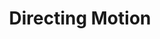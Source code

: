 ---
layout: course
title: Directing Motion
educator: Vincent Laforet
image: /assets/images/courses/directing-motion.jpg
course_url: https://www.mzed.com/courses/vincent-laforet-directing-motion
description: Master the cinematic language of motion, from camera movement to scene blocking. Learn how to direct crews effectively while enhancing story through dynamic cinematography.
lessons: 9
runtime: 6h 27m
position: 25
topics: directing, filmmaking, visual-storytelling
show_stats: true
show_pricing: true
--- 